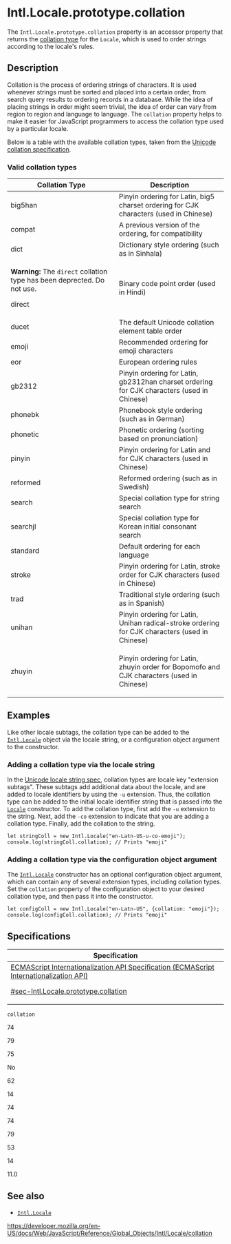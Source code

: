 # Intl.Locale.prototype.collation

The `Intl.Locale.prototype.collation` property is an accessor property that returns the [collation type](https://www.unicode.org/reports/tr35/tr35-collation.html#CLDR_Collation) for the `Locale`, which is used to order strings according to the locale's rules.

## Description

Collation is the process of ordering strings of characters. It is used whenever strings must be sorted and placed into a certain order, from search query results to ordering records in a database. While the idea of placing strings in order might seem trivial, the idea of order can vary from region to region and language to language. The `collation` property helps to make it easier for JavaScript programmers to access the collation type used by a particular locale.

Below is a table with the available collation types, taken from the [Unicode collation specification](https://github.com/unicode-org/cldr/blob/2dd06669d833823e26872f249aa304bc9d9d2a90/common/bcp47/collation.xml).

### Valid collation types

<table><colgroup><col style="width: 50%" /><col style="width: 50%" /></colgroup><thead><tr class="header"><th>Collation Type</th><th>Description</th></tr></thead><tbody><tr class="odd"><td>big5han</td><td>Pinyin ordering for Latin, big5 charset ordering for CJK characters (used in Chinese)</td></tr><tr class="even"><td>compat</td><td>A previous version of the ordering, for compatibility</td></tr><tr class="odd"><td>dict</td><td>Dictionary style ordering (such as in Sinhala)</td></tr><tr class="even"><td><div class="notecard warning"><p><strong>Warning:</strong> The <code>direct</code> collation type has been deprected. Do not use.</p></div><p>direct</p></td><td>Binary code point order (used in Hindi)</td></tr><tr class="odd"><td>ducet</td><td>The default Unicode collation element table order</td></tr><tr class="even"><td>emoji</td><td>Recommended ordering for emoji characters</td></tr><tr class="odd"><td>eor</td><td>European ordering rules</td></tr><tr class="even"><td>gb2312</td><td>Pinyin ordering for Latin, gb2312han charset ordering for CJK characters (used in Chinese)</td></tr><tr class="odd"><td>phonebk</td><td>Phonebook style ordering (such as in German)</td></tr><tr class="even"><td>phonetic</td><td>Phonetic ordering (sorting based on pronunciation)</td></tr><tr class="odd"><td>pinyin</td><td>Pinyin ordering for Latin and for CJK characters (used in Chinese)</td></tr><tr class="even"><td>reformed</td><td>Reformed ordering (such as in Swedish)</td></tr><tr class="odd"><td>search</td><td>Special collation type for string search</td></tr><tr class="even"><td>searchjl</td><td>Special collation type for Korean initial consonant search</td></tr><tr class="odd"><td>standard</td><td>Default ordering for each language</td></tr><tr class="even"><td>stroke</td><td>Pinyin ordering for Latin, stroke order for CJK characters (used in Chinese)</td></tr><tr class="odd"><td>trad</td><td>Traditional style ordering (such as in Spanish)</td></tr><tr class="even"><td>unihan</td><td>Pinyin ordering for Latin, Unihan radical-stroke ordering for CJK characters (used in Chinese)</td></tr><tr class="odd"><td>zhuyin</td><td><p>Pinyin ordering for Latin, zhuyin order for Bopomofo and CJK characters (used in Chinese)</p></td></tr></tbody></table>

## Examples

Like other locale subtags, the collation type can be added to the [`Intl.Locale`](../locale) object via the locale string, or a configuration object argument to the constructor.

### Adding a collation type via the locale string

In the [Unicode locale string spec](https://www.unicode.org/reports/tr35/), collation types are locale key "extension subtags". These subtags add additional data about the locale, and are added to locale identifiers by using the `-u` extension. Thus, the collation type can be added to the initial locale identifier string that is passed into the [`Locale`](locale) constructor. To add the collation type, first add the `-u` extension to the string. Next, add the `-co` extension to indicate that you are adding a collation type. Finally, add the collation to the string.

    let stringColl = new Intl.Locale("en-Latn-US-u-co-emoji");
    console.log(stringColl.collation); // Prints "emoji"

### Adding a collation type via the configuration object argument

The [`Intl.Locale`](locale) constructor has an optional configuration object argument, which can contain any of several extension types, including collation types. Set the `collation` property of the configuration object to your desired collation type, and then pass it into the constructor.

    let configColl = new Intl.Locale("en-Latn-US", {collation: "emoji"});
    console.log(configColl.collation); // Prints "emoji"

## Specifications

<table><thead><tr class="header"><th>Specification</th></tr></thead><tbody><tr class="odd"><td><a href="https://tc39.es/ecma402/#sec-Intl.Locale.prototype.collation">ECMAScript Internationalization API Specification (ECMAScript Internationalization API) 
<br/>


<span class="small">#sec-Intl.Locale.prototype.collation</span></a></td></tr></tbody></table>

`collation`

74

79

75

No

62

14

74

74

79

53

14

11.0

## See also

-   [`Intl.Locale`](../locale)

<a href="https://developer.mozilla.org/en-US/docs/Web/JavaScript/Reference/Global_Objects/Intl/Locale/collation" class="_attribution-link">https://developer.mozilla.org/en-US/docs/Web/JavaScript/Reference/Global_Objects/Intl/Locale/collation</a>
